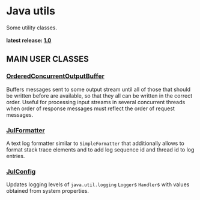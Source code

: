 # Java utils

Some utility classes.<br/>
<br/>
**latest release: [1.0](https://search.maven.org/artifact/pl.morgwai.base/java-utils/1.0/jar)**


## MAIN USER CLASSES

### [OrderedConcurrentOutputBuffer](src/main/java/pl/morgwai/base/utils/OrderedConcurrentOutputBuffer.java)

Buffers messages sent to some output stream until all of those that should be written before are available, so that they all can be written in the correct order. Useful for processing input streams in several concurrent threads when order of response messages must reflect the order of request messages.


### [JulFormatter](src/main/java/pl/morgwai/base/logging/JulFormatter.java)

A text log formatter similar to `SimpleFormatter` that additionally allows to format stack trace elements and to add log sequence id and thread id to log entries.


### [JulConfig](src/main/java/pl/morgwai/base/logging/JulConfig.java)

Updates logging levels of `java.util.logging` `Logger`s `Handler`s with values obtained from system properties.
